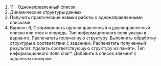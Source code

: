 1) 11 - Однонаправленный список
2) Динамические структуры данных
3) Получить практические навыки работы с однонаправленными списками
4) Вариант 6, Сформировать однонаправленный и двунаправленный списки или стек и очередь. Тип информационного поля указан в варианте. Распечатать полученную структуру. Выполнить обработку структуры в соответствии с заданием. Распечатать полученный результат. Удалить соответствующую структуру из памяти. Тип информационного поля char*. Добавить в список элемент с заданным номером.
